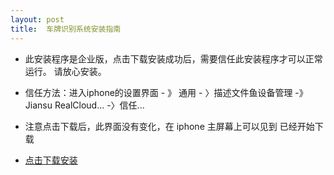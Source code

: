 ```yaml
---
layout: post
title:  车牌识别系统安装指南
---
```


* 此安装程序是企业版，点击下载安装成功后，需要信任此安装程序才可以正常运行。 请放心安装。      
* 信任方法：进入iphone的设置界面 - 》 通用 - 〉描述文件鱼设备管理 -》Jiansu RealCloud... -〉信任...  
* 注意点击下载后，此界面没有变化，在 iphone 主屏幕上可以见到 已经开始下载
 
* [点击下载安装](itms-services://?action=download-manifest&url=https://raw.githubusercontent.com/daviad/MLDemo/master/demo/demo.plist)  
